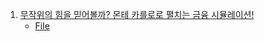 1. [무작위의 힘을 믿어볼까? 몬테 카를로로 펼치는 금융 시뮬레이션!](https://youtu.be/rLyYpb4_CPA)
    - [File](./File/Monte_Carlo_Tutorial.ipynb)